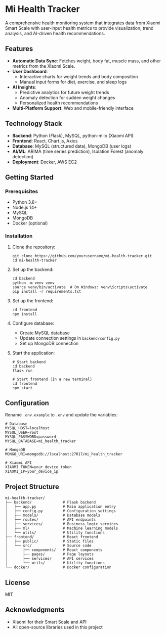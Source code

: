 # Mi Health Tracker

A comprehensive health monitoring system that integrates data from Xiaomi Smart Scale with user-input health metrics to provide visualization, trend analysis, and AI-driven health recommendations.

## Features

- **Automatic Data Sync**: Fetches weight, body fat, muscle mass, and other metrics from the Xiaomi Scale.
- **User Dashboard**:
  - Interactive charts for weight trends and body composition
  - Manual input forms for diet, exercise, and sleep logs
- **AI Insights**:
  - Predictive analytics for future weight trends
  - Anomaly detection for sudden weight changes
  - Personalized health recommendations
- **Multi-Platform Support**: Web and mobile-friendly interface

## Technology Stack

- **Backend**: Python (Flask), MySQL, python-miio (Xiaomi API)
- **Frontend**: React, Chart.js, Axios
- **Database**: MySQL (structured data), MongoDB (user logs)
- **AI/ML**: ARIMA (time series prediction), Isolation Forest (anomaly detection)
- **Deployment**: Docker, AWS EC2

## Getting Started

### Prerequisites

- Python 3.8+
- Node.js 14+
- MySQL
- MongoDB
- Docker (optional)

### Installation

1. Clone the repository:
   ```
   git clone https://github.com/yourusername/mi-health-tracker.git
   cd mi-health-tracker
   ```

2. Set up the backend:
   ```
   cd backend
   python -m venv venv
   source venv/bin/activate  # On Windows: venv\Scripts\activate
   pip install -r requirements.txt
   ```

3. Set up the frontend:
   ```
   cd frontend
   npm install
   ```

4. Configure database:
   - Create MySQL database
   - Update connection settings in `backend/config.py`
   - Set up MongoDB connection

5. Start the application:
   ```
   # Start backend
   cd backend
   flask run
   
   # Start frontend (in a new terminal)
   cd frontend
   npm start
   ```

## Configuration

Rename `.env.example` to `.env` and update the variables:

```
# Database
MYSQL_HOST=localhost
MYSQL_USER=root
MYSQL_PASSWORD=password
MYSQL_DATABASE=mi_health_tracker

# MongoDB
MONGO_URI=mongodb://localhost:27017/mi_health_tracker

# Xiaomi API
XIAOMI_TOKEN=your_device_token
XIAOMI_IP=your_device_ip
```

## Project Structure

```
mi-health-tracker/
├── backend/              # Flask backend
│   ├── app.py            # Main application entry
│   ├── config.py         # Configuration settings
│   ├── models/           # Database models
│   ├── routes/           # API endpoints
│   ├── services/         # Business logic services
│   ├── ml/               # Machine learning models
│   └── utils/            # Utility functions
├── frontend/             # React frontend
│   ├── public/           # Static files
│   └── src/              # Source code
│       ├── components/   # React components
│       ├── pages/        # Page layouts
│       ├── services/     # API services
│       └── utils/        # Utility functions
└── docker/               # Docker configuration
```

## License

MIT

## Acknowledgments

- Xiaomi for their Smart Scale and API
- All open-source libraries used in this project 